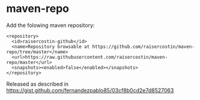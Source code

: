# maven-repo
Add the folowing maven repository:

```
<repository>
  <id>raisercostin-github</id>
  <name>Repository browsable at https://github.com/raisercostin/maven-repo/tree/master</name>
  <url>https://raw.githubusercontent.com/raisercostin/maven-repo/master</url>
  <snapshots><enabled>false</enabled></snapshots>
</repository>
```

Released as described in https://gist.github.com/fernandezpablo85/03cf8b0cd2e7d8527063
